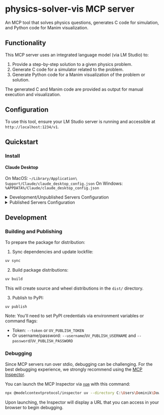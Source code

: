 # physics-solver-vis MCP server

An MCP tool that solves physics questions, generates C code for simulation, and Python code for Manim visualization.

## Functionality

This MCP server uses an integrated language model (via LM Studio) to:
1. Provide a step-by-step solution to a given physics problem.
2. Generate C code for a simulator related to the problem.
3. Generate Python code for a Manim visualization of the problem or solution.

The generated C and Manim code are provided as output for manual execution and visualization.

## Configuration

To use this tool, ensure your LM Studio server is running and accessible at `http://localhost:1234/v1`.

## Quickstart

### Install

#### Claude Desktop

On MacOS: `~/Library/Application\ Support/Claude/claude_desktop_config.json`
On Windows: `%APPDATA%/Claude/claude_desktop_config.json`

<details>
  <summary>Development/Unpublished Servers Configuration</summary>
  ```json
  "mcpServers": {
    "physics-solver-vis": {
      "command": "uv",
      "args": [
        "--directory",
        "C:\\Users\\Dominik\\Downloads\\djanet",
        "run",
        "wolfram-alpha-tool" # TODO: Update this to the new package name if changed
      ]
    }
  }
  ```
</details>

<details>
  <summary>Published Servers Configuration</summary>
  ```json
  "mcpServers": {
    "physics-solver-vis": {
      "command": "uvx",
      "args": [
        "wolfram-alpha-tool" # TODO: Update this to the new package name if changed
      ]
    }
  }
  ```
</details>

## Development

### Building and Publishing

To prepare the package for distribution:

1. Sync dependencies and update lockfile:
```bash
uv sync
```

2. Build package distributions:
```bash
uv build
```

This will create source and wheel distributions in the `dist/` directory.

3. Publish to PyPI:
```bash
uv publish
```

Note: You'll need to set PyPI credentials via environment variables or command flags:
- Token: `--token` or `UV_PUBLISH_TOKEN`
- Or username/password: `--username`/`UV_PUBLISH_USERNAME` and `--password`/`UV_PUBLISH_PASSWORD`

### Debugging

Since MCP servers run over stdio, debugging can be challenging. For the best debugging
experience, we strongly recommend using the [MCP Inspector](https://github.com/modelcontextprotocol/inspector).

You can launch the MCP Inspector via [`npm`](https://docs.npmjs.com/downloading-and-installing-node-js-and-npm) with this command:

```bash
npx @modelcontextprotocol/inspector uv --directory C:\Users\Dominik\Downloads\djanet run wolfram-alpha-tool # TODO: Update this to the new package name if changed
```


Upon launching, the Inspector will display a URL that you can access in your browser to begin debugging.